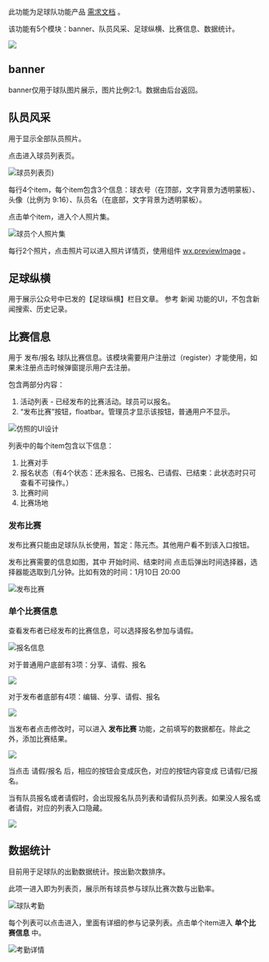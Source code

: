 此功能为足球队功能产品 [需求文档](https://free.modao.cc/app/xcii9hCX2HAjHWidLoU3AdLbIPvkBSn) 。

该功能有5个模块：banner、队员风采、足球纵横、比赛信息、数据统计。

![](https://upload-images.jianshu.io/upload_images/115957-23be1d0b8a9c1786.png?imageMogr2/auto-orient/strip%7CimageView2/2/w/375)

## banner
banner仅用于球队图片展示，图片比例2:1。数据由后台返回。

## 队员风采
用于显示全部队员照片。

点击进入球员列表页。

![球员列表页](https://upload-images.jianshu.io/upload_images/115957-6dfc884ffaac8ead.png?imageMogr2/auto-orient/strip%7CimageView2/2/w/375))

每行4个item，每个item包含3个信息：球衣号（在顶部，文字背景为透明蒙板）、头像（比例为 9:16）、队员名（在底部，文字背景为透明蒙板）。

点击单个item，进入个人照片集。

![球员个人照片集](https://upload-images.jianshu.io/upload_images/115957-ee9915b8b669c832.png?imageMogr2/auto-orient/strip%7CimageView2/2/w/375)

每行2个照片，点击照片可以进入照片详情页，使用组件 [wx.previewImage](https://developers.weixin.qq.com/miniprogram/dev/api/wx.previewImage.html) 。

## 足球纵横
用于展示公众号中已发的【足球纵横】栏目文章。
参考 新闻 功能的UI，不包含新闻搜索、历史记录。

## 比赛信息
用于 发布/报名 球队比赛信息。该模块需要用户注册过（register）才能使用，如果未注册点击时候弹窗提示用户去注册。

包含两部分内容：
1. 活动列表 - 已经发布的比赛活动。球员可以报名。
2. “发布比赛”按钮，floatbar。管理员才显示该按钮，普通用户不显示。

![仿照的UI设计](https://upload-images.jianshu.io/upload_images/115957-1e14169b80540c2d.jpg?imageMogr2/auto-orient/strip%7CimageView2/2/w/375)

列表中的每个item包含以下信息：
1. 比赛对手
2. 报名状态（有4个状态：还未报名、已报名、已请假、已结束：此状态时只可查看不可操作。）
3. 比赛时间
4. 比赛场地

### 发布比赛
发布比赛只能由足球队队长使用，暂定：陈元杰。其他用户看不到该入口按钮。

发布比赛需要的信息如图，其中 开始时间、结束时间 点击后弹出时间选择器，选择器能选取到几分钟。比如有效的时间：1月10日 20:00

![发布比赛](https://upload-images.jianshu.io/upload_images/115957-ef57dead3f4a4ced.jpg?imageMogr2/auto-orient/strip%7CimageView2/2/w/375)

### 单个比赛信息

查看发布者已经发布的比赛信息，可以选择报名参加与请假。

![报名信息](https://upload-images.jianshu.io/upload_images/115957-c7e442ea87556ff2.jpg?imageMogr2/auto-orient/strip%7CimageView2/2/w/375)

对于普通用户底部有3项：分享、请假、报名

![](https://upload-images.jianshu.io/upload_images/115957-d59891ca5283143a.png?imageMogr2/auto-orient/strip%7CimageView2/2/w/375)

对于发布者底部有4项：编辑、分享、请假、报名

![](https://upload-images.jianshu.io/upload_images/115957-05ec2ab98ebb0e38.png?imageMogr2/auto-orient/strip%7CimageView2/2/w/375)

当发布者点击修改时，可以进入 **发布比赛** 功能，之前填写的数据都在。除此之外，添加比赛结果。

![](https://upload-images.jianshu.io/upload_images/115957-e58a6be35007f82c.png?imageMogr2/auto-orient/strip%7CimageView2/2/w/375)

当点击 请假/报名 后，相应的按钮会变成灰色，对应的按钮内容变成 已请假/已报名。

当有队员报名或者请假时，会出现报名队员列表和请假队员列表。如果没人报名或者请假，对应的列表入口隐藏。

![](https://upload-images.jianshu.io/upload_images/115957-5852c98c890b3e19.png?imageMogr2/auto-orient/strip%7CimageView2/2/w/375)

## 数据统计
目前用于足球队的出勤数据统计。按出勤次数排序。

此项一进入即为列表页，展示所有球员参与球队比赛次数与出勤率。

![球队考勤](https://upload-images.jianshu.io/upload_images/115957-4eed42f7402b4764.jpg?imageMogr2/auto-orient/strip%7CimageView2/2/w/375)

每个列表可以点击进入，里面有详细的参与记录列表。点击单个item进入 **单个比赛信息** 中。

![考勤详情](https://upload-images.jianshu.io/upload_images/115957-8e3c15d34e1b61ea.jpg?imageMogr2/auto-orient/strip%7CimageView2/2/w/375)
